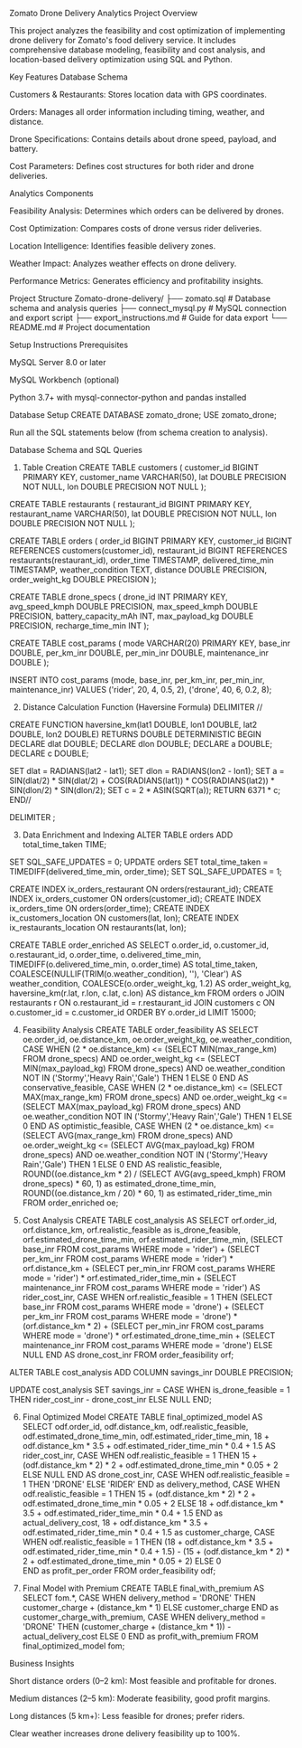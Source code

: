 Zomato Drone Delivery Analytics
Project Overview

This project analyzes the feasibility and cost optimization of implementing drone delivery for Zomato's food delivery service. It includes comprehensive database modeling, feasibility and cost analysis, and location-based delivery optimization using SQL and Python.

Key Features
Database Schema

Customers & Restaurants: Stores location data with GPS coordinates.

Orders: Manages all order information including timing, weather, and distance.

Drone Specifications: Contains details about drone speed, payload, and battery.

Cost Parameters: Defines cost structures for both rider and drone deliveries.

Analytics Components

Feasibility Analysis: Determines which orders can be delivered by drones.

Cost Optimization: Compares costs of drone versus rider deliveries.

Location Intelligence: Identifies feasible delivery zones.

Weather Impact: Analyzes weather effects on drone delivery.

Performance Metrics: Generates efficiency and profitability insights.

Project Structure
Zomato-drone-delivery/
├── zomato.sql                # Database schema and analysis queries
├── connect_mysql.py          # MySQL connection and export script
├── export_instructions.md    # Guide for data export
└── README.md                 # Project documentation

Setup Instructions
Prerequisites

MySQL Server 8.0 or later

MySQL Workbench (optional)

Python 3.7+ with mysql-connector-python and pandas installed

Database Setup
CREATE DATABASE zomato_drone;
USE zomato_drone;


Run all the SQL statements below (from schema creation to analysis).

Database Schema and SQL Queries
1. Table Creation
CREATE TABLE customers (
  customer_id BIGINT PRIMARY KEY,
  customer_name VARCHAR(50),
  lat DOUBLE PRECISION NOT NULL,
  lon DOUBLE PRECISION NOT NULL
);

CREATE TABLE restaurants (
  restaurant_id BIGINT PRIMARY KEY,
  restaurant_name VARCHAR(50),
  lat DOUBLE PRECISION NOT NULL,
  lon DOUBLE PRECISION NOT NULL
);

CREATE TABLE orders (
  order_id BIGINT PRIMARY KEY,
  customer_id BIGINT REFERENCES customers(customer_id),
  restaurant_id BIGINT REFERENCES restaurants(restaurant_id),
  order_time TIMESTAMP,
  delivered_time_min TIMESTAMP,
  weather_condition TEXT,
  distance DOUBLE PRECISION,
  order_weight_kg DOUBLE PRECISION
);

CREATE TABLE drone_specs (
  drone_id INT PRIMARY KEY,
  avg_speed_kmph DOUBLE PRECISION,
  max_speed_kmph DOUBLE PRECISION,
  battery_capacity_mAh INT,
  max_payload_kg DOUBLE PRECISION,
  recharge_time_min INT
);

CREATE TABLE cost_params (
  mode VARCHAR(20) PRIMARY KEY,
  base_inr DOUBLE,
  per_km_inr DOUBLE,
  per_min_inr DOUBLE,
  maintenance_inr DOUBLE
);

INSERT INTO cost_params (mode, base_inr, per_km_inr, per_min_inr, maintenance_inr)
VALUES
('rider', 20, 4, 0.5, 2),
('drone', 40, 6, 0.2, 8);

2. Distance Calculation Function (Haversine Formula)
DELIMITER //

CREATE FUNCTION haversine_km(lat1 DOUBLE, lon1 DOUBLE, lat2 DOUBLE, lon2 DOUBLE)
RETURNS DOUBLE DETERMINISTIC
BEGIN
  DECLARE dlat DOUBLE;
  DECLARE dlon DOUBLE;
  DECLARE a DOUBLE;
  DECLARE c DOUBLE;

  SET dlat = RADIANS(lat2 - lat1);
  SET dlon = RADIANS(lon2 - lon1);
  SET a = SIN(dlat/2) * SIN(dlat/2) +
          COS(RADIANS(lat1)) * COS(RADIANS(lat2)) *
          SIN(dlon/2) * SIN(dlon/2);
  SET c = 2 * ASIN(SQRT(a));
  RETURN 6371 * c;
END//

DELIMITER ;

3. Data Enrichment and Indexing
ALTER TABLE orders ADD total_time_taken TIME;

SET SQL_SAFE_UPDATES = 0;
UPDATE orders
SET total_time_taken = TIMEDIFF(delivered_time_min, order_time);
SET SQL_SAFE_UPDATES = 1;

CREATE INDEX ix_orders_restaurant ON orders(restaurant_id);
CREATE INDEX ix_orders_customer ON orders(customer_id);
CREATE INDEX ix_orders_time ON orders(order_time);
CREATE INDEX ix_customers_location ON customers(lat, lon);
CREATE INDEX ix_restaurants_location ON restaurants(lat, lon);

CREATE TABLE order_enriched AS
SELECT
  o.order_id,
  o.customer_id,
  o.restaurant_id,
  o.order_time,
  o.delivered_time_min,
  TIMEDIFF(o.delivered_time_min, o.order_time) AS total_time_taken,
  COALESCE(NULLIF(TRIM(o.weather_condition), ''), 'Clear') AS weather_condition,
  COALESCE(o.order_weight_kg, 1.2) AS order_weight_kg,
  haversine_km(r.lat, r.lon, c.lat, c.lon) AS distance_km
FROM orders o
JOIN restaurants r ON o.restaurant_id = r.restaurant_id
JOIN customers c ON o.customer_id = c.customer_id
ORDER BY o.order_id
LIMIT 15000;

4. Feasibility Analysis
CREATE TABLE order_feasibility AS
SELECT 
    oe.order_id,
    oe.distance_km,
    oe.order_weight_kg,
    oe.weather_condition,
    CASE 
        WHEN (2 * oe.distance_km) <= (SELECT MIN(max_range_km) FROM drone_specs)
        AND oe.order_weight_kg <= (SELECT MIN(max_payload_kg) FROM drone_specs)
        AND oe.weather_condition NOT IN ('Stormy','Heavy Rain','Gale')
        THEN 1 ELSE 0 
    END AS conservative_feasible,
    CASE 
        WHEN (2 * oe.distance_km) <= (SELECT MAX(max_range_km) FROM drone_specs)
        AND oe.order_weight_kg <= (SELECT MAX(max_payload_kg) FROM drone_specs)
        AND oe.weather_condition NOT IN ('Stormy','Heavy Rain','Gale')
        THEN 1 ELSE 0 
    END AS optimistic_feasible,
    CASE 
        WHEN (2 * oe.distance_km) <= (SELECT AVG(max_range_km) FROM drone_specs)
        AND oe.order_weight_kg <= (SELECT AVG(max_payload_kg) FROM drone_specs)
        AND oe.weather_condition NOT IN ('Stormy','Heavy Rain','Gale')
        THEN 1 ELSE 0 
    END AS realistic_feasible,
    ROUND((oe.distance_km * 2) / (SELECT AVG(avg_speed_kmph) FROM drone_specs) * 60, 1) as estimated_drone_time_min,
    ROUND((oe.distance_km / 20) * 60, 1) as estimated_rider_time_min
FROM order_enriched oe;

5. Cost Analysis
CREATE TABLE cost_analysis AS
SELECT 
    orf.order_id,
    orf.distance_km,
    orf.realistic_feasible as is_drone_feasible,
    orf.estimated_drone_time_min,
    orf.estimated_rider_time_min,
    (SELECT base_inr FROM cost_params WHERE mode = 'rider') + 
    (SELECT per_km_inr FROM cost_params WHERE mode = 'rider') * orf.distance_km + 
    (SELECT per_min_inr FROM cost_params WHERE mode = 'rider') * orf.estimated_rider_time_min + 
    (SELECT maintenance_inr FROM cost_params WHERE mode = 'rider') AS rider_cost_inr,
    CASE WHEN orf.realistic_feasible = 1 THEN
        (SELECT base_inr FROM cost_params WHERE mode = 'drone') + 
        (SELECT per_km_inr FROM cost_params WHERE mode = 'drone') * (orf.distance_km * 2) + 
        (SELECT per_min_inr FROM cost_params WHERE mode = 'drone') * orf.estimated_drone_time_min + 
        (SELECT maintenance_inr FROM cost_params WHERE mode = 'drone')
    ELSE NULL END AS drone_cost_inr
FROM order_feasibility orf;

ALTER TABLE cost_analysis ADD COLUMN savings_inr DOUBLE PRECISION;

UPDATE cost_analysis 
SET savings_inr = CASE 
    WHEN is_drone_feasible = 1 THEN rider_cost_inr - drone_cost_inr 
    ELSE NULL 
END;

6. Final Optimized Model
CREATE TABLE final_optimized_model AS
SELECT 
    odf.order_id,
    odf.distance_km,
    odf.realistic_feasible,
    odf.estimated_drone_time_min,
    odf.estimated_rider_time_min,
    18 + odf.distance_km * 3.5 + odf.estimated_rider_time_min * 0.4 + 1.5 AS rider_cost_inr,
    CASE WHEN odf.realistic_feasible = 1 THEN
        15 + (odf.distance_km * 2) * 2 + odf.estimated_drone_time_min * 0.05 + 2
    ELSE NULL END AS drone_cost_inr,
    CASE WHEN odf.realistic_feasible = 1 THEN 'DRONE' ELSE 'RIDER' END as delivery_method,
    CASE 
        WHEN odf.realistic_feasible = 1 THEN 
            15 + (odf.distance_km * 2) * 2 + odf.estimated_drone_time_min * 0.05 + 2
        ELSE 
            18 + odf.distance_km * 3.5 + odf.estimated_rider_time_min * 0.4 + 1.5
    END as actual_delivery_cost,
    18 + odf.distance_km * 3.5 + odf.estimated_rider_time_min * 0.4 + 1.5 as customer_charge,
    CASE 
        WHEN odf.realistic_feasible = 1 THEN 
            (18 + odf.distance_km * 3.5 + odf.estimated_rider_time_min * 0.4 + 1.5) - 
            (15 + (odf.distance_km * 2) * 2 + odf.estimated_drone_time_min * 0.05 + 2)
        ELSE 0  
    END as profit_per_order
FROM order_feasibility odf;

7. Final Model with Premium
CREATE TABLE final_with_premium AS
SELECT 
    fom.*,
    CASE 
        WHEN delivery_method = 'DRONE' THEN customer_charge + (distance_km * 1)
        ELSE customer_charge 
    END as customer_charge_with_premium,
    CASE 
        WHEN delivery_method = 'DRONE' THEN 
            (customer_charge + (distance_km * 1)) - actual_delivery_cost
        ELSE 0 
    END as profit_with_premium
FROM final_optimized_model fom;

Business Insights

Short distance orders (0–2 km): Most feasible and profitable for drones.

Medium distances (2–5 km): Moderate feasibility, good profit margins.

Long distances (5 km+): Less feasible for drones; prefer riders.

Clear weather increases drone delivery feasibility up to 100%.
